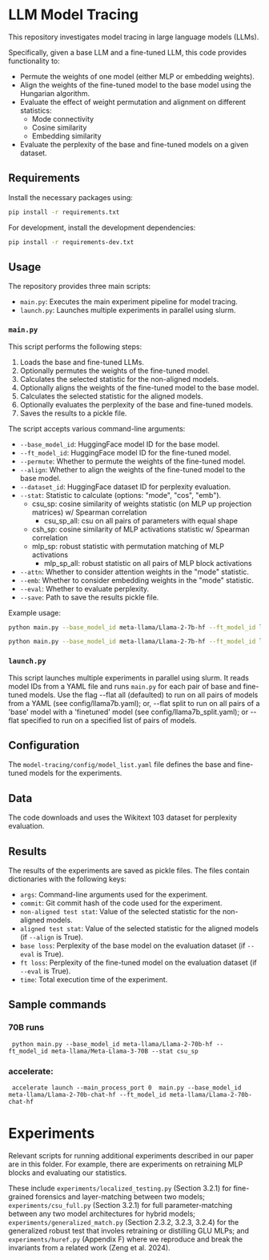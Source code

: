 
# LLM Model Tracing
This repository investigates model tracing in large language models (LLMs). 

Specifically, given a base LLM and a fine-tuned LLM, this code provides functionality to:

- Permute the weights of one model (either MLP or embedding weights).
- Align the weights of the fine-tuned model to the base model using the Hungarian algorithm.
- Evaluate the effect of weight permutation and alignment on different statistics:
    - Mode connectivity
    - Cosine similarity
    - Embedding similarity
- Evaluate the perplexity of the base and fine-tuned models on a given dataset.

## Requirements

Install the necessary packages using:

```bash
pip install -r requirements.txt
```

For development, install the development dependencies:

```bash
pip install -r requirements-dev.txt
```

## Usage

The repository provides three main scripts:

- `main.py`: Executes the main experiment pipeline for model tracing.
- `launch.py`: Launches multiple experiments in parallel using slurm.

### `main.py`

This script performs the following steps:

1. Loads the base and fine-tuned LLMs.
2. Optionally permutes the weights of the fine-tuned model.
3. Calculates the selected statistic for the non-aligned models.
4. Optionally aligns the weights of the fine-tuned model to the base model.
5. Calculates the selected statistic for the aligned models.
6. Optionally evaluates the perplexity of the base and fine-tuned models.
7. Saves the results to a pickle file.

The script accepts various command-line arguments:

- `--base_model_id`: HuggingFace model ID for the base model.
- `--ft_model_id`: HuggingFace model ID for the fine-tuned model.
- `--permute`: Whether to permute the weights of the fine-tuned model.
- `--align`: Whether to align the weights of the fine-tuned model to the base model.
- `--dataset_id`: HuggingFace dataset ID for perplexity evaluation.
- `--stat`: Statistic to calculate (options: "mode", "cos", "emb").
  - csu_sp: cosine similarity of weights statistic (on MLP up projection matrices) w/ Spearman correlation
    - csu_sp_all: csu on all pairs of parameters with equal shape
  -  csh_sp: cosine similarity of MLP activations statistic w/ Spearman correlation
  -  mlp_sp: robust statistic with permutation matching of MLP activations
     - mlp_sp_all: robust statistic on all pairs of MLP block activations
- `--attn`: Whether to consider attention weights in the "mode" statistic.
- `--emb`: Whether to consider embedding weights in the "mode" statistic.
- `--eval`: Whether to evaluate perplexity.
- `--save`: Path to save the results pickle file.

Example usage:

```bash
python main.py --base_model_id meta-llama/Llama-2-7b-hf --ft_model_id lmsys/vicuna-7b-v1.5 --stat csu_sp --save results.p
```

```bash
python main.py --base_model_id meta-llama/Llama-2-7b-hf --ft_model_id lmsys/vicuna-7b-v1.1 --permute --align --dataset wikitext --stat mlp_sp --attn --save results.p
```

### `launch.py`

This script launches multiple experiments in parallel using slurm. It reads model IDs from a YAML file and runs `main.py` for each pair of base and fine-tuned models. Use the flag --flat all (defaulted) to run on all pairs of models from a YAML (see config/llama7b.yaml); or, --flat split to run on all pairs of a 'base' model with a 'finetuned' model (see config/llama7b_split.yaml); or --flat specified to run on a specified list of pairs of models.

## Configuration

The `model-tracing/config/model_list.yaml` file defines the base and fine-tuned models for the experiments. 
## Data

The code downloads and uses the Wikitext 103 dataset for perplexity evaluation.

## Results

The results of the experiments are saved as pickle files. The files contain dictionaries with the following keys:

- `args`: Command-line arguments used for the experiment.
- `commit`: Git commit hash of the code used for the experiment.
- `non-aligned test stat`: Value of the selected statistic for the non-aligned models.
- `aligned test stat`: Value of the selected statistic for the aligned models (if `--align` is True).
- `base loss`: Perplexity of the base model on the evaluation dataset (if `--eval` is True).
- `ft loss`: Perplexity of the fine-tuned model on the evaluation dataset (if `--eval` is True).
- `time`: Total execution time of the experiment.

## Sample commands

### 70B runs
```
 python main.py --base_model_id meta-llama/Llama-2-70b-hf --ft_model_id meta-llama/Meta-Llama-3-70B --stat csu_sp
```

### accelerate:
```
 accelerate launch --main_process_port 0  main.py --base_model_id meta-llama/Llama-2-70b-chat-hf --ft_model_id meta-llama/Llama-2-70b-chat-hf
```

# Experiments

Relevant scripts for running additional experiments described in our paper are in this folder. For example, there are experiments on retraining MLP blocks and evaluating our statistics.

These include `experiments/localized_testing.py` (Section 3.2.1) for fine-grained forensics and layer-matching between two models; `experiments/csu_full.py` (Section 3.2.1) for full parameter-matching between any two model architectures for hybrid models; `experiments/generalized_match.py` (Section 2.3.2, 3.2.3, 3.2.4) for the generalized robust test that involes retraining or distilling GLU MLPs; and `experiments/huref.py` (Appendix F) where we reproduce and break the invariants from a related work (Zeng et al. 2024). 
